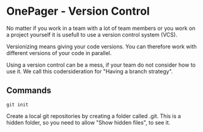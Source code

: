 # OnePager - Version Control
No matter if you work in a team with a lot of team members or you work on a project yourself it is usefull to use a version control system (VCS).

Versionizing means giving your code versions. You can therefore work with different versions of your code in parallel.

Using a version control can be a mess, if your team do not consider how to use it. We call this codersideration for "Having a branch strategy".

## Commands

```git-bash
git init
```
Create a local git repositories by creating a folder called .git. This is a hidden folder, so you need to allow "Show hidden files", to see it.

```git-bash

``````
